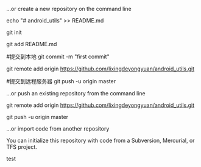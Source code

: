 …or create a new repository on the command line

echo "# android_utils" >> README.md

git init

git add README.md

#提交到本地
git commit -m "first commit"

git remote add origin https://github.com/lixingdeyongyuan/android_utils.git

#提交到远程服务器
git push -u origin master

…or push an existing repository from the command line

git remote add origin https://github.com/lixingdeyongyuan/android_utils.git

git push -u origin master

…or import code from another repository

You can initialize this repository with code from a Subversion, Mercurial, or TFS project.

test
